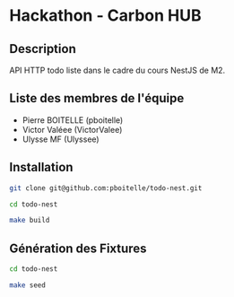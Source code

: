 # Hackathon - Carbon HUB

## Description

API HTTP todo liste dans le cadre du cours NestJS de M2.

## Liste des membres de l'équipe

- Pierre BOITELLE (pboitelle)
- Victor Valéee (VictorValee)
- Ulysse MF (Ulyssee)

## Installation

```bash
git clone git@github.com:pboitelle/todo-nest.git

cd todo-nest

make build
```

## Génération des Fixtures

```bash
cd todo-nest

make seed
```              
